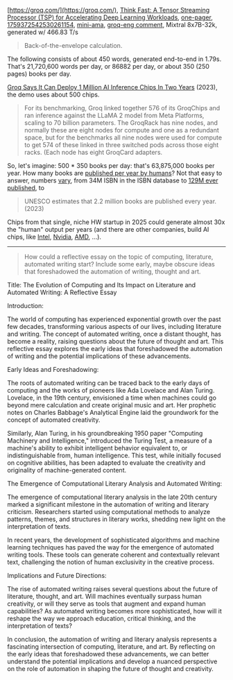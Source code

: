 [https://groq.com/](https://groq.com/), [Think Fast: A Tensor Streaming
Processor (TSP) for Accelerating Deep Learning
Workloads](https://wow.groq.com/wp-content/uploads/2020/06/ISCA-TSP.pdf),
[one-pager](http://web.archive.org/web/20240219150015/https://wow.groq.com/wp-content/uploads/2023/11/Groq_LLMs_OnePager.pdf),
[1759372542530261154](https://twitter.com/JayScambler/status/1759372542530261154), [mini-ama](https://news.ycombinator.com/item?id=39429047), [groq-eng comment](https://www.reddit.com/r/LocalLLaMA/comments/1afm9af/comment/kog5l51/),
Mixtral 8x7B-32k, generated w/ 466.83 T/s

> Back-of-the-envelope calculation.

The following consists of about 450 words, generated end-to-end in 1.79s.
That's 21,720,600 words per day, or 86882 per day, or about 350 (250 pages)
books per day.

[Groq Says It Can Deploy 1 Million AI Inference Chips In Two Years](https://www.nextplatform.com/2023/11/27/groq-says-it-can-deploy-1-million-ai-inference-chips-in-two-years/) (2023), the demo uses about 500 chips.

> For its benchmarking, Groq linked together 576 of its GroqChips and ran
> inference against the LLaMA 2 model from Meta Platforms, scaling to 70
> billion parameters. The GroqRack has nine nodes, and normally these are eight
> nodes for compute and one as a redundant space, but for the benchmarks all
> nine nodes were used for compute to get 574 of these linked in three switched
> pods across those eight racks. (Each node has eight GroqCard adapters.

So, let's imagine: 500 * 350 books per day: that's 63,875,000 books per year.
How many books are [published per year by humans](https://en.wikipedia.org/wiki/Books_published_per_country_per_year)? Not that easy to answer, numbers [vary](https://isbndb.com/blog/how-many-books-are-in-the-world/), from 34M ISBN in the ISBN database to [129M ever published](https://booksearch.blogspot.com/2010/08/books-of-world-stand-up-and-be-counted.html), to

> UNESCO estimates that 2.2 million books are published every year. (2023)

Chips from that single, niche HW startup in 2025 could generate almost 30x the
"human" output per years (and there are other companies, build AI chips, like
[Intel](https://www.intel.com/content/www/us/en/products/docs/processors/core-ultra/ai-pc.html), [Nvidia](https://www.nvidia.com), [AMD](https://www.amd.com/en/products/software/rocm.html), ...).

----

> How could a reflective essay on the topic of computing, literature, automated
> writing start? Include some early, maybe obscure ideas that foreshadowed the
> automation of writing, thought and art.

Title: The Evolution of Computing and Its Impact on Literature and Automated
Writing: A Reflective Essay

Introduction:

The world of computing has experienced exponential growth over the past few
decades, transforming various aspects of our lives, including literature and
writing. The concept of automated writing, once a distant thought, has become a
reality, raising questions about the future of thought and art. This reflective
essay explores the early ideas that foreshadowed the automation of writing and
the potential implications of these advancements.

Early Ideas and Foreshadowing:

The roots of automated writing can be traced back to the early days of
computing and the works of pioneers like Ada Lovelace and Alan Turing.
Lovelace, in the 19th century, envisioned a time when machines could go beyond
mere calculation and create original music and art. Her prophetic notes on
Charles Babbage's Analytical Engine laid the groundwork for the concept of
automated creativity.

Similarly, Alan Turing, in his groundbreaking 1950 paper "Computing Machinery
and Intelligence," introduced the Turing Test, a measure of a machine's ability
to exhibit intelligent behavior equivalent to, or indistinguishable from, human
intelligence. This test, while initially focused on cognitive abilities, has
been adapted to evaluate the creativity and originality of machine-generated
content.

The Emergence of Computational Literary Analysis and Automated Writing:

The emergence of computational literary analysis in the late 20th century
marked a significant milestone in the automation of writing and literary
criticism. Researchers started using computational methods to analyze patterns,
themes, and structures in literary works, shedding new light on the
interpretation of texts.

In recent years, the development of sophisticated algorithms and machine
learning techniques has paved the way for the emergence of automated writing
tools. These tools can generate coherent and contextually relevant text,
challenging the notion of human exclusivity in the creative process.

Implications and Future Directions:

The rise of automated writing raises several questions about the future of
literature, thought, and art. Will machines eventually surpass human
creativity, or will they serve as tools that augment and expand human
capabilities? As automated writing becomes more sophisticated, how will it
reshape the way we approach education, critical thinking, and the
interpretation of texts?

In conclusion, the automation of writing and literary analysis represents a
fascinating intersection of computing, literature, and art. By reflecting on
the early ideas that foreshadowed these advancements, we can better understand
the potential implications and develop a nuanced perspective on the role of
automation in shaping the future of thought and creativity.
